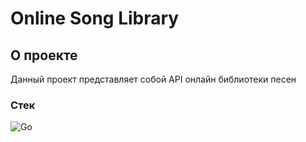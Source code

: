 # Online Song Library

## О проекте
Данный проект представляет собой API онлайн библиотеки песен

### Стек
![Go](https://img.shields.io/badge/Go-00ADD8?style=for-the-badge&logo=go&logoColor=white)
